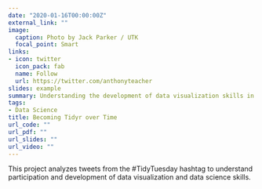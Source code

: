 ```yaml
---
date: "2020-01-16T00:00:00Z"
external_link: ""
image:
  caption: Photo by Jack Parker / UTK
  focal_point: Smart
links:
- icon: twitter
  icon_pack: fab
  name: Follow
  url: https://twitter.com/anthonyteacher
slides: example
summary: Understanding the development of data visualization skills in an online community of practice.
tags:
- Data Science
title: Becoming Tidyr over Time
url_code: ""
url_pdf: ""
url_slides: ""
url_video: ""
---
```


This project analyzes tweets from the #TidyTuesday hashtag to understand participation and development of data visualization and data science skills.
